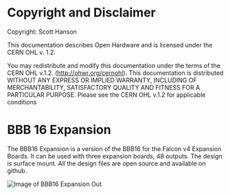 # Copyright and Disclaimer
Copyright: Scott Hanson

This documentation describes Open Hardware and is licensed under the CERN OHL v. 1.2.

You may redistribute and modify this documentation under the terms of the CERN OHL v.1.2. (http://ohwr.org/cernohl). This documentation is distributed WITHOUT ANY EXPRESS OR IMPLIED WARRANTY, INCLUDING OF MERCHANTABILITY, SATISFACTORY QUALITY AND FITNESS FOR A PARTICULAR PURPOSE. Please see the CERN OHL v.1.2 for applicable conditions

# BBB 16 Expansion

The BBB16 Expansion is a version of the BBB16 for the Falcon v4 Expansion Boards. It can be used with three expansion boards, 48 outputs. The design is surface mount. All the design files are open source and available on github.
<!--
## [Part BOM](https://github.com/computergeek1507/PB_16/raw/master/BBB_16_Flex/BBB_16_Flex_BOM.ods)
-->
![Image of BBB16 Expansion Out](https://github.com/computergeek1507/PB_16/raw/master/BBB_16_Expansion/BBB_16_Expansion.png)


